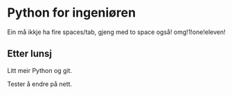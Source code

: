 # Python for ingeniøren

Ein må ikkje ha fire spaces/tab, gjeng med to space også! omg!1!one!eleven!

## Etter lunsj

Litt meir Python og git.

Tester å endre på nett.
